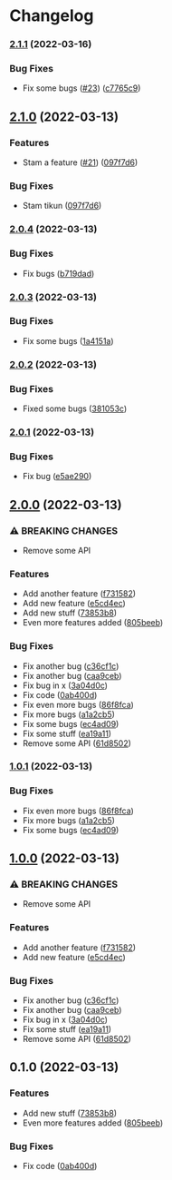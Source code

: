 # Changelog

### [2.1.1](https://github.com/jonyjalfon94/python-app/compare/v2.1.0...v2.1.1) (2022-03-16)


### Bug Fixes

* Fix some bugs ([#23](https://github.com/jonyjalfon94/python-app/issues/23)) ([c7765c9](https://github.com/jonyjalfon94/python-app/commit/c7765c9460da2deb86ed1e28bd6cce38212251dd))

## [2.1.0](https://github.com/jonyjalfon94/python-app/compare/v2.0.4...v2.1.0) (2022-03-13)


### Features

* Stam a feature ([#21](https://github.com/jonyjalfon94/python-app/issues/21)) ([097f7d6](https://github.com/jonyjalfon94/python-app/commit/097f7d6c896a536d8a241c9cc79166811e60cbca))


### Bug Fixes

* Stam tikun ([097f7d6](https://github.com/jonyjalfon94/python-app/commit/097f7d6c896a536d8a241c9cc79166811e60cbca))

### [2.0.4](https://github.com/jonyjalfon94/python-app/compare/v2.0.3...v2.0.4) (2022-03-13)


### Bug Fixes

* Fix bugs ([b719dad](https://github.com/jonyjalfon94/python-app/commit/b719dadd9cfee3a576bc9e179108a8b46f673a1e))

### [2.0.3](https://github.com/jonyjalfon94/python-app/compare/v2.0.2...v2.0.3) (2022-03-13)


### Bug Fixes

* Fix some bugs ([1a4151a](https://github.com/jonyjalfon94/python-app/commit/1a4151a4e2ed4e0f547b2a6ee4406f93b68541fc))

### [2.0.2](https://github.com/jonyjalfon94/python-app/compare/v2.0.1...v2.0.2) (2022-03-13)


### Bug Fixes

* Fixed some bugs ([381053c](https://github.com/jonyjalfon94/python-app/commit/381053c256683f3a41914d87e535cc38653e0735))

### [2.0.1](https://github.com/jonyjalfon94/python-app/compare/v2.0.0...v2.0.1) (2022-03-13)


### Bug Fixes

* Fix bug ([e5ae290](https://github.com/jonyjalfon94/python-app/commit/e5ae290c77b97981d97e6f2960e407d787219a70))

## [2.0.0](https://github.com/jonyjalfon94/python-app/compare/v1.0.1...v2.0.0) (2022-03-13)


### ⚠ BREAKING CHANGES

* Remove some API

### Features

* Add another feature ([f731582](https://github.com/jonyjalfon94/python-app/commit/f731582b32e11138c46b26edd0d2d9d2cc285ace))
* Add new feature ([e5cd4ec](https://github.com/jonyjalfon94/python-app/commit/e5cd4ecf861ce8aa7f2e4273027b7177eb5d4093))
* Add new stuff ([73853b8](https://github.com/jonyjalfon94/python-app/commit/73853b8480c359bc2cf3c06071d848435f9bfe75))
* Even more features added ([805beeb](https://github.com/jonyjalfon94/python-app/commit/805beeb3118d607e0ed2d8d0f20fa90c842f4f85))


### Bug Fixes

* Fix another bug ([c36cf1c](https://github.com/jonyjalfon94/python-app/commit/c36cf1c1d939e5fba9094de958aac290afe15c75))
* Fix another bug ([caa9ceb](https://github.com/jonyjalfon94/python-app/commit/caa9ceb25624a91dc02a294d04d329cea59df919))
* Fix bug in x ([3a04d0c](https://github.com/jonyjalfon94/python-app/commit/3a04d0cf765281f54e1a438c24258b6e063c61f5))
* Fix code ([0ab400d](https://github.com/jonyjalfon94/python-app/commit/0ab400dc33b8d919ca22ed64ce27811430e51be6))
* Fix even more bugs ([86f8fca](https://github.com/jonyjalfon94/python-app/commit/86f8fcab96a5d859e00df321a350110a89de1b01))
* Fix more bugs ([a1a2cb5](https://github.com/jonyjalfon94/python-app/commit/a1a2cb5d0ded9f131f0a5955b38a5f03fe4637d4))
* Fix some bugs ([ec4ad09](https://github.com/jonyjalfon94/python-app/commit/ec4ad096874813d2d61bafe8bbf4d22fdeca451a))
* Fix some stuff ([ea19a11](https://github.com/jonyjalfon94/python-app/commit/ea19a11d9a2565d8011ce4bbca84cc2e3f89f4c8))
* Remove some API ([61d8502](https://github.com/jonyjalfon94/python-app/commit/61d8502ee6a11a95151dd12e1ea806f375870802))

### [1.0.1](https://github.com/jonyjalfon94/python-app/compare/v1.0.0...v1.0.1) (2022-03-13)


### Bug Fixes

* Fix even more bugs ([86f8fca](https://github.com/jonyjalfon94/python-app/commit/86f8fcab96a5d859e00df321a350110a89de1b01))
* Fix more bugs ([a1a2cb5](https://github.com/jonyjalfon94/python-app/commit/a1a2cb5d0ded9f131f0a5955b38a5f03fe4637d4))
* Fix some bugs ([ec4ad09](https://github.com/jonyjalfon94/python-app/commit/ec4ad096874813d2d61bafe8bbf4d22fdeca451a))

## [1.0.0](https://github.com/jonyjalfon94/python-app/compare/v0.1.0...v1.0.0) (2022-03-13)


### ⚠ BREAKING CHANGES

* Remove some API

### Features

* Add another feature ([f731582](https://github.com/jonyjalfon94/python-app/commit/f731582b32e11138c46b26edd0d2d9d2cc285ace))
* Add new feature ([e5cd4ec](https://github.com/jonyjalfon94/python-app/commit/e5cd4ecf861ce8aa7f2e4273027b7177eb5d4093))


### Bug Fixes

* Fix another bug ([c36cf1c](https://github.com/jonyjalfon94/python-app/commit/c36cf1c1d939e5fba9094de958aac290afe15c75))
* Fix another bug ([caa9ceb](https://github.com/jonyjalfon94/python-app/commit/caa9ceb25624a91dc02a294d04d329cea59df919))
* Fix bug in x ([3a04d0c](https://github.com/jonyjalfon94/python-app/commit/3a04d0cf765281f54e1a438c24258b6e063c61f5))
* Fix some stuff ([ea19a11](https://github.com/jonyjalfon94/python-app/commit/ea19a11d9a2565d8011ce4bbca84cc2e3f89f4c8))
* Remove some API ([61d8502](https://github.com/jonyjalfon94/python-app/commit/61d8502ee6a11a95151dd12e1ea806f375870802))

## 0.1.0 (2022-03-13)


### Features

* Add new stuff ([73853b8](https://github.com/jonyjalfon94/python-app/commit/73853b8480c359bc2cf3c06071d848435f9bfe75))
* Even more features added ([805beeb](https://github.com/jonyjalfon94/python-app/commit/805beeb3118d607e0ed2d8d0f20fa90c842f4f85))


### Bug Fixes

* Fix code ([0ab400d](https://github.com/jonyjalfon94/python-app/commit/0ab400dc33b8d919ca22ed64ce27811430e51be6))
